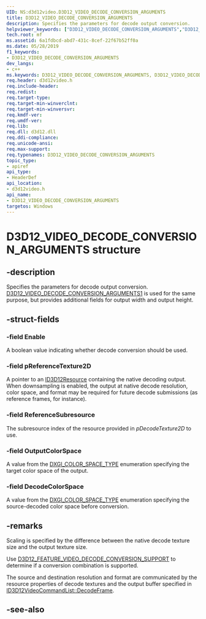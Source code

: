 ```yaml
---
UID: NS:d3d12video.D3D12_VIDEO_DECODE_CONVERSION_ARGUMENTS
title: D3D12_VIDEO_DECODE_CONVERSION_ARGUMENTS
description: Specifies the parameters for decode output conversion.helpviewer_keywords: ["D3D12_VIDEO_DECODE_CONVERSION_ARGUMENTS","D3D12_VIDEO_DECODE_CONVERSION_ARGUMENTS",""]
tech.root: mf
ms.assetid: 6a1fdbcd-abd7-431c-8cef-22f67b52ff0a
ms.date: 05/28/2019
f1_keywords:
- D3D12_VIDEO_DECODE_CONVERSION_ARGUMENTS
dev_langs:
- c++
ms.keywords: D3D12_VIDEO_DECODE_CONVERSION_ARGUMENTS, D3D12_VIDEO_DECODE_CONVERSION_ARGUMENTS,
req.header: d3d12video.h
req.include-header: 
req.redist: 
req.target-type: 
req.target-min-winverclnt: 
req.target-min-winversvr: 
req.kmdf-ver: 
req.umdf-ver: 
req.lib: 
req.dll: d3d12.dll
req.ddi-compliance: 
req.unicode-ansi: 
req.max-support: 
req.typenames: D3D12_VIDEO_DECODE_CONVERSION_ARGUMENTS
topic_type:
- apiref
api_type:
- HeaderDef
api_location:
- d3d12video.h
api_name:
- D3D12_VIDEO_DECODE_CONVERSION_ARGUMENTS
targetos: Windows
---
```


# D3D12_VIDEO_DECODE_CONVERSION_ARGUMENTS structure

## -description

Specifies the parameters for decode output conversion. [D3D12_VIDEO_DECODE_CONVERSION_ARGUMENTS1](ns-d3d12video-d3d12_video_decode_conversion_arguments.md) is used for the same purpose, but provides additional fields for output width and output height. 

## -struct-fields

### -field Enable

A boolean value indicating whether decode conversion should be used.
 
### -field pReferenceTexture2D

A pointer to an [ID3D12Resource](https://docs.microsoft.com/windows/desktop/api/d3d12/nn-d3d12-id3d12resource) containing the native decoding output. When downsampling is enabled, the output at native decode resolution, color space, and format may be required for future decode submissions (as reference frames, for instance).
 
### -field ReferenceSubresource

The subresource index of the resource provided in *pDecodeTexture2D* to use.
 
### -field OutputColorSpace

A value from the [DXGI_COLOR_SPACE_TYPE](https://docs.microsoft.com/windows/desktop/api/dxgicommon/ne-dxgicommon-dxgi_color_space_type) enumeration specifying the target color space of the output.
 
### -field DecodeColorSpace
 
A value from the [DXGI_COLOR_SPACE_TYPE](https://docs.microsoft.com/windows/desktop/api/dxgicommon/ne-dxgicommon-dxgi_color_space_type) enumeration specifying the source-decoded color space before conversion.

## -remarks

Scaling is specified by the difference between the native decode texture size and the output texture size.

Use [D3D12_FEATURE_VIDEO_DECODE_CONVERSION_SUPPORT](ne-d3d12video-d3d12_feature_video.md) to determine if a conversion combination is supported.

The source and destination resolution and format are communicated by the resource properties of decode textures and the output buffer specified in [ID3D12VideoCommandList::DecodeFrame](nf-d3d12video-id3d12videodecodecommandlist-decodeframe.md).

## -see-also
